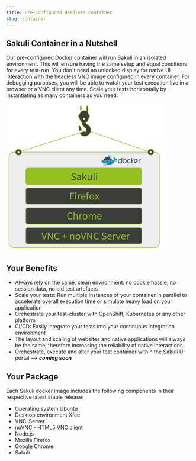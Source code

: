 ```yaml
---
title: Pre-Configured Headless Container
slug: container
---
```

## Sakuli Container in a Nutshell

Our pre-configured Docker container will run Sakuli in an isolated environment. This will ensure having the same setup and equal conditions for every test-run. You don´t need an unlocked display for native UI interaction with the headless VNC image configured in every container. For debugging purposes, you will be able to watch your test execution live in a browser or a VNC client any time. Scale your tests horizontally by instantiating as many containers as you need.

<img src="/images/content/container.svg" alt="Illustration of a docker container with all the necessary Sakuli components like firefox, chrome, VNC and noVNC Server installed." style="max-height: 400px;" />

## Your Benefits

- Always rely on the same, clean environment: no cookie hassle, no session data, no old test artefacts
- Scale your tests: Run multiple instances of your container in parallel to accelerate overall execution time or simulate heavy load on your application
- Orchestrate your test-cluster with OpenShift, Kubernetes or any other platform
- CI/CD: Easily integrate your tests into your continuous integration environment
- The layout and scaling of websites and native applications will always be the same, therefore increasing the reliability of native interactions
- Orchestrate, execute and alter your test container within the Sakuli UI portal --> __*coming soon*__


## Your Package

Each Sakuli docker image includes the following components in their respective latest stable release:

- Operating system Ubuntu
- Desktop environment Xfce
- VNC-Server
- noVNC - HTML5 VNC client
- Node.js
- Mozilla Firefox
- Google Chrome
- Sakuli
